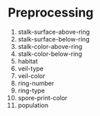 # Preprocessing 
  1. stalk-surface-above-ring
  2. stalk-surface-below-ring
  3. stalk-color-above-ring
  4. stalk-color-below-ring
  5. habitat
  6. veil-type
  7. veil-color
  8. ring-number
  9. ring-type
  10. spore-print-color
  11. population
